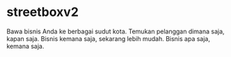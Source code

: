 # streetboxv2
Bawa bisnis Anda ke berbagai sudut kota. Temukan pelanggan dimana saja, kapan saja. Bisnis kemana saja, sekarang lebih mudah. Bisnis apa saja, kemana saja.
